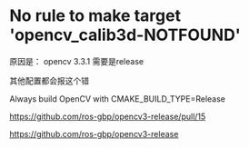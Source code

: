 # No rule to make target 'opencv_calib3d-NOTFOUND'



原因是： opencv 3.3.1 需要是release

其他配置都会报这个错

Always build OpenCV with CMAKE_BUILD_TYPE=Release

https://github.com/ros-gbp/opencv3-release/pull/15

https://github.com/ros-gbp/opencv3-release